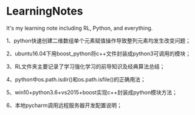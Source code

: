 # LearningNotes
It's my learning note including RL, Python, and everything.

1、python快速创建二维数组单个元素赋值操作导致整列元素均发生改变问题；

2、ubuntu16.04下用boost_python将c++文件封装成python3可调用的模块；

3、RL文件夹主要记录了学习强化学习的前导知识及经典算法总结；

4、python中os.path.isdir()和os.path.isfile()的正确用法；

5、win10+python3.6+vs2015+boost实现c++封装成python模块方法；

6、本地pycharm调用远程服务器开发配置说明；
